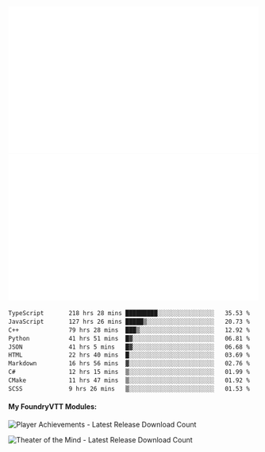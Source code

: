 
![](https://raw.githubusercontent.com/eddiedover/ghstats/master/generated/overview.svg)
![](https://raw.githubusercontent.com/eddiedover/ghstats/master/generated/languages.svg)

<!--START_SECTION:waka-->

```txt
TypeScript       218 hrs 28 mins █████████░░░░░░░░░░░░░░░░   35.53 %
JavaScript       127 hrs 26 mins █████▒░░░░░░░░░░░░░░░░░░░   20.73 %
C++              79 hrs 28 mins  ███▒░░░░░░░░░░░░░░░░░░░░░   12.92 %
Python           41 hrs 51 mins  █▓░░░░░░░░░░░░░░░░░░░░░░░   06.81 %
JSON             41 hrs 5 mins   █▓░░░░░░░░░░░░░░░░░░░░░░░   06.68 %
HTML             22 hrs 40 mins  █░░░░░░░░░░░░░░░░░░░░░░░░   03.69 %
Markdown         16 hrs 56 mins  ▓░░░░░░░░░░░░░░░░░░░░░░░░   02.76 %
C#               12 hrs 15 mins  ▒░░░░░░░░░░░░░░░░░░░░░░░░   01.99 %
CMake            11 hrs 47 mins  ▒░░░░░░░░░░░░░░░░░░░░░░░░   01.92 %
SCSS             9 hrs 26 mins   ▒░░░░░░░░░░░░░░░░░░░░░░░░   01.53 %
```

<!--END_SECTION:waka-->

#### My FoundryVTT Modules:

  ![Player Achievements - Latest Release Download Count](https://img.shields.io/badge/dynamic/json?label=Player%20Achievements%20-%20Downloads@latest&query=assets%5B1%5D.download_count&url=https%3A%2F%2Fapi.github.com%2Frepos%2FEddieDover%2Ffvtt-player-achievements%2Freleases%2Flatest)

  ![Theater of the Mind - Latest Release Download Count](https://img.shields.io/badge/dynamic/json?label=Theater%20Of%20The%20Mind%20-%20Downloads@latest&query=assets%5B1%5D.download_count&url=https%3A%2F%2Fapi.github.com%2Frepos%2FEddieDover%2Ftheater-of-the-mind%2Freleases%2Flatest)

<a rel="me" href="https://techhub.social/@EddieDover"></a>
